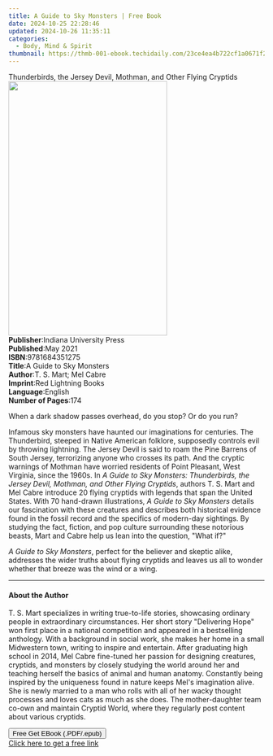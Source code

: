 ```yaml
---
title: A Guide to Sky Monsters | Free Book
date: 2024-10-25 22:28:46
updated: 2024-10-26 11:35:11
categories:
  - Body, Mind & Spirit
thumbnail: https://thmb-001-ebook.techidaily.com/23ce4ea4b722cf1a0671f2f7ad4359cdc1b4789575966cc73b837eedd6efbdee.jpg
---
```

<main id="book-container">
  <div class="flex flex-col">
    <div class="book-brief flex-1 py-6 px-4 sm:p-6 md:py-10 md:px-8">
      <!-- brief-->
      <div class="book-brief-main">
        Thunderbirds, the Jersey Devil, Mothman, and Other Flying Cryptids
      </div>
    </div>
    <div
      class="book-meta-info flex-1 grid gap-4 col-start-1 col-end-3 row-start-1 sm:mb-6 sm:grid-cols-4 lg:gap-6 lg:col-start-2 lg:row-end-6 lg:row-span-6 lg:mb-0"
    >
      <div
        class="book-meta-info-left place-content-center mt-4 p-4 text-sm leading-6 col-start-2 col-span-2 dark:text-slate-400"
      >
        <img
          class="w-full h-500 object-cover rounded-lg sm:h-255 sm:col-span-2 lg:col-span-full"
          src="https://img-001-ebook.techidaily.com/bab2bc8a8589cfc67ec27774eea591c5b21c985a336268a412db34b29a1b8813.jpg"
          alt=""
          width="312"
          height="500"
        />
      </div>
      <div
        class="book-meta-info-right mt-2 col-start-1 row-start-2 col-span-3 self-center"
      >
        <!-- meta data  -->
        <div class="flex flex-col px-4 md:px-8">
          <div class="flex-1">
            <strong>Publisher</strong>:<span class="px-2"
              >Indiana University Press</span
            >
          </div>
          <div class="flex-1">
            <strong>Published</strong>:<span class="px-2">May 2021</span>
          </div>
          <div class="flex-1">
            <strong>ISBN</strong>:<span class="px-2">9781684351275</span>
          </div>
          <div class="flex-1">
            <strong>Title</strong>:<span class="px-2"
              >A Guide to Sky Monsters</span
            >
          </div>
          <div class="flex-1">
            <strong>Author</strong>:<span class="px-2"
              >T. S. Mart; Mel Cabre</span
            >
          </div>
          <div class="flex-1">
            <strong>Imprint</strong>:<span class="px-2"
              >Red Lightning Books</span
            >
          </div>
          <div class="flex-1">
            <strong>Language</strong>:<span class="px-2">English</span>
          </div>
          <div class="flex-1">
            <strong>Number of Pages</strong>:<span class="px-2">174</span>
          </div>
        </div>
      </div>
    </div>
    <div class="book-description flex-1 py-6 px-4 sm:p-6 md:py-10 md:px-8">
      <div class="book-description-main">
        <div accordion-content="" id="description">
          <p>When a dark shadow passes overhead, do you stop? Or do you run?</p>
          <p>
            Infamous sky monsters have haunted our imaginations for centuries.
            The Thunderbird, steeped in Native American folklore, supposedly
            controls evil by throwing lightning. The Jersey Devil is said to
            roam the Pine Barrens of South Jersey, terrorizing anyone who
            crosses its path. And the cryptic warnings of Mothman have worried
            residents of Point Pleasant, West Virginia, since the 1960s. In
            <i
              >A Guide to Sky Monsters: Thunderbirds, the Jersey Devil, Mothman,
              and Other Flying Cryptids</i
            >, authors T. S. Mart and Mel Cabre introduce 20 flying cryptids
            with legends that span the United States. With 70 hand-drawn
            illustrations, <i>A Guide to Sky Monsters </i>details our
            fascination with these creatures and describes both historical
            evidence found in the fossil record and the specifics of modern-day
            sightings. By studying the fact, fiction, and pop culture
            surrounding these notorious beasts, Mart and Cabre help us lean into
            the question, "What if?"
          </p>
          <p>
            <i>A Guide to Sky Monsters</i>, perfect for the believer and skeptic
            alike, addresses the wider truths about flying cryptids and leaves
            us all to wonder whether that breeze was the wind or a wing.
          </p>
        </div>
        <div class="accordion-fader"></div>
      </div>
    </div>
    <div class="book-excerpts flex-1 py-6 px-4 sm:p-6 md:py-10 md:px-8">
      <!-- excerpts-->
      <div class="book-excerpts-main">
        <hr />
        <h4 class="placeholder placeholder-heading">
          <span>About the Author</span>
        </h4>
        <p></p>
        <p>
          T. S. Mart specializes in writing true-to-life stories, showcasing
          ordinary people in extraordinary circumstances. Her short story
          "Delivering Hope" won first place in a national competition and
          appeared in a bestselling anthology. With a background in social work,
          she makes her home in a small Midwestern town, writing to inspire and
          entertain. After graduating high school in 2014, Mel Cabre fine-tuned
          her passion for designing creatures, cryptids, and monsters by closely
          studying the world around her and teaching herself the basics of
          animal and human anatomy. Constantly being inspired by the uniqueness
          found in nature keeps Mel's imagination alive. She is newly married to
          a man who rolls with all of her wacky thought processes and loves cats
          as much as she does. The mother-daughter team co-own and maintain
          Cryptid World, where they regularly post content about various
          cryptids.
        </p>
        <p></p>
      </div>
    </div>
    <div
      class="book-about-author flex-1 py-6 px-4 sm:p-6 md:py-10 md:px-8"
    ></div>
    <div class="book-free-get flex-1 py-6 px-4 sm:p-6 md:py-10 md:px-8">
      <button
        id="btn-free-get"
        class="bg-blue-500 hover:bg-blue-700 text-white font-bold py-2 px-4 rounded"
      >
        Free Get EBook (.PDF/.epub)
      </button>
      <div id="countdown-display" class="px-2 text-lg mt-2"></div>
      <a
        id="free-link"
        class="hidden bg-blue-500 hover:bg-blue-700 text-white font-bold py-2 px-4 rounded"
        href="https://www.ebooks.com/en-us/book/211416270/a-guide-to-sky-monsters/t-s-mart/"
        target="_blank"
        >Click here to get a free link</a
      >
    </div>
    <script>
      let countdownTime = 0;
      let countdownInterval = null;
      document
        .getElementById('btn-free-get')
        .addEventListener('click', startCountdown);
      function startCountdown() {
        countdownTime = new Date().getTime() + 60000 * 3;
        countdownInterval = setInterval(updateCountdown, 1000);
        document.getElementById('btn-free-get').disabled = true;
        document
          .getElementById('btn-free-get')
          .classList.add('bg-gray-500', 'cursor-not-allowed');
      }
      function updateCountdown() {
        let currentTime = new Date().getTime();
        let timeLeft = countdownTime - currentTime;
        let secondsLeft = Math.floor(timeLeft / 1000);
        document.getElementById('countdown-display').innerHTML =
          `Remaining time: ${secondsLeft} seconds.`;
        if (secondsLeft <= 0) {
          clearInterval(countdownInterval);
          document.getElementById('btn-free-get').classList.add('hidden');
          document.getElementById('free-link').classList.remove('hidden');
          document.getElementById('countdown-display').innerHTML = '';
        }
      }
    </script>
  </div>
</main>
